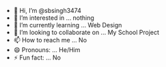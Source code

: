 - 👋 Hi, I’m @sbsingh3474
- 👀 I’m interested in ... nothing
- 🌱 I’m currently learning ... Web Design
- 💞️ I’m looking to collaborate on ... My School Project
- 📫 How to reach me ... No
- 😄 Pronouns: ... He/Him
- ⚡ Fun fact: ... No

<!---
sbsingh3474/sbsingh3474 is a ✨ special ✨ repository because its `README.md` (this file) appears on your GitHub profile.
You can click the Preview link to take a look at your changes.
--->
